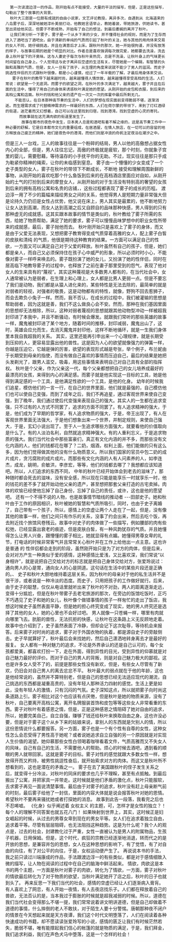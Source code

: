 
      第一次读渡边淳一的作品，刚开始有点不能接受，大量的平淡的描写，但是，正是这些描写，勾勒出了整个故事的大背景。
      秋叶大三郎是一位颇有成就的自由小说家，文艺评论教授，离异多次，自遇到从 北海道来的八岛雾子后，深深地被她淳朴美丽打动，他教她言语举止，教她着装，带她旅游，供她读书，甚至出资给他买店，但雾子不断成熟，开始有了自己的想法，到最后委婉的离开了秋叶。
      让我们来分析一下雾子，雾子是一个从乡下来的少女，并不懂得社会的规则，而是为了生存而进入了酒吧当了酒吧女。由于清新的单纯的气质而引起了秋叶的关注，她与其他的用肉体来交易的女人不同，她仔细挑选，并且在满意后才上床。跟秋叶的那次，她一开始很拘谨，并没有放荡的样子，与故事后期的她是个明显的对比。作者总是喜欢强调每次做完爱，她都要去洗澡，洗去身上秋叶留下的汗臭味。这与人妻史子每次与秋叶亲热完，总是不洗澡，让秋叶身上的气味更长时间留在自己身上。个人觉得这与史子离异后空虚的生活有关，尽管她是一个编辑，有智慧的头脑和高雅的气质，但是，女人一旦有了孩子，从生理的角度来说就不能少了男人的滋润。而史子挑选性伴侣的方式跟秋叶很像，都是小心谨慎，经过了一年半载的了解，才最后用身体来交谈。    
       雾子在秋叶的教导下越来越时尚，越来越懂得人情世故，越来越懂得享受高档的生活。人们常说：欲望是一个无底洞。而雾子的欲望之洞，在秋叶的多次满足下，越来越大，雾子并且在后面的生活中，懂得了用自己的身体来诱惑秋叶满足她的愿望。从刚开始的皮包和衣服，到后来的高档公寓和店面。秋叶的钱和他父亲的遗产在一次又一次的挥霍中最后所剩无几。
        不能否认，在日本那种高节奏的生活中，人们的梦想在现实面前变得脆弱不堪，逐渐消逝。而生理需求成了代替精神需求的一样最好的东西，人们在荷尔蒙的带领下，来到了灯红酒绿的街道，迷茫着而又幻想着，自己可以在这里找到归宿，找到港湾，找到空虚的心灵的寄托。
          而故事就在这充满肉欲的街道里发生了。
           故事在都市的夜色中发生，日本男人总是和酒吧有着不解之缘的，这是高节奏工作中一种必要的舒解，它是日本都市文化的重要组成，在居酒屋，在情人旅店，在一切可以的容留的地方释放自己疲乏的精神，她们是夜色中的港湾，而他们则是冲浪的舟帆注定夜泊在潮汐之中。
但是三人一台戏，三人的故事往往是一个粉碎的结局，男人以他的高傲想占据女性内心的全部，但是，男人往往忘记，高傲的终极就是疲软，那个时刻，你就象子宫里的婴儿，需要慰藉，等待温存的小手抚平你的无助。不过，现实往往是那只手成为勒紧你精神的绳索，让你的未临感到窒息。
            雾子由一个懵懂的少女变成了一个史子类型的女人，雾子在秋叶的带领下不断成长，不断地 接受和理解周围新鲜的事物，从刚开始的喜欢吃那个什么鱼饭到后来的在高档酒店里面应对自如，从刚开始的土气的打扮到后来的摩登女人，从刚开始的对于生活没有特别高的奢望的女孩到后来的拥有高档公寓和名贵的店铺，，这些过程都表现了雾子的成长的历程。
              渡边淳一用了不少的篇幅来描绘男女之间的关系，他觉得男人是短期力量非常强大但是论持久力仍旧是女性占优势，他又说在床上，男人其实是最累的，他不断地努力让女人达到高潮，而女人达到高潮之后又自顾自的品味那种快感，男人得到的只有那种虚无的成就感。这其实跟本故事的情节是类似的，秋叶教给了雾子所需的东西，给她了物质帮助，满足了她的要求，雾子可以慢慢品味梦想中的职业女性所带来的成就感，最后，雾子抛他而去。
              秋叶刚开始只是喜欢上了雾子的身体，而又是由于父爱无法表现，又想把雾子教育得变成气质穿着高雅的女人，配上雾子白皙的皮肤和清纯 的气质，他很是期待这种教育的结果。一方面可以满足自己的性欲，一方面又可以满足自己对于父爱的释放。秋叶虽然有自己的孩子，但是，她们都是亲人，而自己又必须保持住在孩子心中威严的形象，所以必须时时小心，不能像对雾子一样呼来唤去的。雾子既扮演了她的女儿，又扮演了她的性伴侣，同时在居高临下地教导雾子的过程中，也释放了之前在妻子那里受到的怨气，表现了他对女人的生来具有的“蔑视”。其实这种蔑视是大多数男人都有的，在当代社会中，女人通常被认为是弱者，在生理上和心理上，女人都是比男人更弱一点。但是不要忘了我们是动物，我们都是从猿人进化来的，某些特性是无法去除的，最简单的就是对弱者的轻视，对强者的敬畏，这是动物都有的特性，就像，野狗不回去惹狮子，而会去欺负小兔子一样。然而，我不否认，在成长的过程中，我们被灌输的思想是帮助弱者，因为这就是善，我们不这么做良心会不安。然而，那种在我们基因里面的思想却无法根除，所以，这种对弱者蔑视的思想就跟其他动物型冲动一样被超我封印进了本我中，并且不断骚动，有时候会爆发。就跟我们常听的那些英雄的故事一样，魔鬼被封印进了某个地方，随着时间的推移，封印减弱，魔鬼出山了，这时，英雄会应允而生，去消灭魔鬼并封印他，这样不断地循环，就是一生我们身体里本我自我超我的关系。
              其实，这里还能再引申出来一个心理规律，就是长期受到压抑的人，更容易显露出他的兽性。这是因为人心的欲望就像强力的弹簧一样，你越是压迫它，它越是弹的厉害，欲望的表现形式越是夸张，举个例子，布兰妮由于长期受到母亲的指使，而没有做自己喜欢的事情而压迫自己，最后的结果是她把头发剃光了，跟男人滥交，吸毒，用这些事情来表明自己对自己具有全部的指挥权。
              秋叶是个父亲，作为父亲这一代，每个父亲都想把自己的女儿培养成最好的最漂亮的女孩，来得到内心的满足感。而雾子就是他实现这一目标的工具，她是他得到满足感的一个工具，是他满足性欲的一个工具，是他的化身。
              幼年的时候我们追星，模仿他们的一言一行，在自己的世界里面，他们就是最强的，自己模仿他们也可以使自己变强，而到了成年之后，我们不再追星，通过客观世界来使自己变强，到了晚年，我们通过使后代变强来表现自己的强大。其实人的一生都在追求变强，只不过有的人方式不同罢了，追求的方面不同罢了。有人追求精神的强大，于是，他们成为了早期的哲学家，有人追求物质的强大，于是，帝王出现了，有人在客观世界里面无法强大，于是他们想象出来一个世界，并制定规则，来使自己强大，于是，玄幻小说出现了。至于人一生追求哪些方面强大，就要看他的价值取向是什么了。有的人淡泊名利，自然就追求精神强大。有的人重利忘义，于是追求物质的强大。我们当代社会中那些富豪们，真正有文化内涵的并不多，而那些没有文化内涵的人，他们的钱都花在哪了？二奶，烟酒，权利上面，他们能做的只有这么多，因为他们觉得做其他的没有什么物质意义。所以我们国家的官员中包二奶的成片成片，贪污腐败的成片成片。而那些有文化内涵的人有人问素养的人，如李连杰，成龙，姚明，俞敏洪，李彦宏，等等，他们的钱都去哪了？我想都应该知道吧。所以，人们追求的东西不同，
             中年的秋叶已经开始体会到老去的滋味了，那种随时都会死去的滋味，没有安全感，所以现在只能是能享乐一时就享乐一时，他的钱花的差不多了就开始动他父亲的遗产，甚至想把那套父亲打造的古宅卖掉。肉体的欢愉已经使他忘掉了自己身份，忘掉了自己的责任，或许，这也是他的愿望吧。
             还有一个不得不说的人物，也是故事情节暗线的推动者 ---田部史子。她和秋叶由于工作的原因相识，秋叶被她的智慧和气质所吸引，同时，也由于史子离婚了，自己带有一个孩子，所以，感情上的空虚让两个人走在了一起，但是，没有像其他的故事一样，他们之间只有作乐的关系，没事了约会出来，然后去吃个饭，再去附近找个旅馆风卷残云。故事中对史子的肉体做了一些描写，例如腰部的肉有些松弛，已经显露出衰老的痕迹，但是皮肤白皙，有一种风韵犹存的气质。并且她懂得怎么让男人兴奋，跟懵懂的雾子相比，她就显得有点媚。她懂得男尊女卑的礼节，打电话的时候非常客气并且常常关心秋叶并在工作上给他出一点主意。这也许是普通 的 性伴侣都会走到的阶段，虽然刚开始只是为了对方的肉体，但是后来，会对对方产生一种类似于爱的感情，这种感情比爱浅，又比喜欢深，我们常说“以身相许”，就是说把自己交给对方的标志就是把自己身体交给对方，张爱玲说过：通向男人的心是胃，通向女人的心是阴道。这句话在生活中的某些片段还是正确的。、
            史子和秋叶大胆地维持着这层关系，因为秋叶的母亲对于他的私生活并不是很干涉，或者说是一种冷淡的态度。而史子，只用把孩子的工作做好就行。后来，由于史子的聪慧，仅仅从电话里就听出来了秋叶的不对劲，两人的距离逐渐走远，变得十分尴尬，但是在秋叶带雾子去老宅旅游的那次，在旁边的饭馆吃饭时，正巧不巧遇见了史子和她的女儿，秋叶像个做错事情的孩子一样匆忙的走出了饭店，我想这时候史子虽然表面平静，但是她的担心终究变成了现实，她的男人终究还是选择了其他的女人，她的心里也不会好过吧。
             男人就像一只苍蝇一样，哪里有肉就向哪里飞去。肮脏的兽性，无法抗拒的快感，让秋叶在这条路上义无反顾地走着。
             故事中也介绍到了，史子虽然表面了冷静，但却会记下这次耻辱，等待机会来报答。后来雾子对时尚的追求，雾子对于外国衣物的执着，都是源自史子的旁敲侧击。史子早就算好了，秋叶最后会来找她的，然后自己潇洒地转身离去才是最好的报复。
             女人都有一种对魅力的追求，不论是外界承认的还是自己认可的，每个女孩都爱美，都喜欢打扮一下，走在外面，得到异性的目光，受到异性的仰慕就是对自己魅力最好的评价。而对于自己的男人的背叛，则是对自己魅力极大的鄙视。这也是许多女人受不了的，前提是那些女性没有新欢，但是，有些女人尽管有了新欢，仍旧会对自己男人的离去忿忿不平。
             秋叶最大的弱点就在于他的年龄，这也是他经常说的，虽然并不算特别老，但是自己的思想已经无法适应现代的潮流，自己挑选的东西都是凝重高贵的，没有年轻人那种活力四射的感觉。生活上更是如此，没有年轻人的激情，只有沉闷的气氛。史子深知这点，所以就把雾子向时尚这条道路上引。雾子相比对这个也应该有点厌倦，但是秋叶是她的物质来源，没有了秋叶，自己要离开高档公寓，离开名牌服装首饰和皮包等等这些女人非常看重的东西。雾子对秋叶有着感恩之情，但是，正是这种感恩之情阻碍了她对自由的追求，所以，她要完美自己，自立自强，赚够了钱还给秋叶来换取自由之身。这也许没必要，但是对于雾子这个从乡下来的姑娘来说，拿别人的东西就是欠别人的情，所以这份恩情说什么都要报答。另一方面，雾子也是一个有个性有自尊的女性，这种女性怎么会忍受得了男性高于她呢？或者说她追求自立自强的另一个原因就是对实现人生价值的渴望。她仰慕那些女性白领喝着咖啡看着文件，气质高雅而又不失女人的风味，自己有自己的生活，不需要他人的帮助。烦心的时候去酒吧，遇到看的顺眼的男人就带回家。这就是雾子的目标。雾子对性的感觉就跟大多数女性一样，想放得开而又矜持，被男性挑逗性奋后，就开始索求对方的肉体。而这又是秋叶所不想看到的，这也是潜在的矛盾之一。
              雾子在去了美国跟秋叶的侄子发生关系之后，就变得十分冷淡，对秋叶的同床的要求也几乎不理睬，甚至有点抵触。到最后搬出了公寓，并把家具一并带走。这时候就是他们矛盾的激化点，秋叶只能服软，去求雾子再见一面说清楚事情。最后由于对雾子的追求，秋叶没有赶上母亲断气前的时刻，最后雾子给他了一封信，里面的内容大体就是说会报答秋叶对她的恩情。希望秋叶不要再来骚扰她或者打探她的消息。
               故事到此告一段落，我看完之后也不忍唏嘘。
               《化身》似乎阐述着 女权主义 的主题，可，怎样才是女性的独立？！每个人的理解不同答案也就五花八门！
                如果映射到世界上，其实，这时候正是妇女崛起的时候，从过去的男尊女卑到现在的男女平等。女人们在追求着独立自由，追求着平等。尽管有层层阻碍，也无法阻挡这种趋势。这是为什么呢？我个人的观点是，过去的社会，封建教化过于严重，女性一直被认为是男人的附属物品，生孩子机器，日用保姆。但是，这个时代，疯狂的宗教已经逐渐地消退，转而代之的是开放的思想，是兼容并包的思想，女人在这种思想的影响下，有了觉悟，有了对自由的向往，有了对公平的向往，于是，女权运动便产生了。
               再说说本书的手法，我之前只读过川端康成的作品，手法跟渡边淳一的有些类似，都是对于感情细致入微的描写，让人物在阅读的过程中在自己的脑海中鲜活起来。
               情欲，肉欲这是本书的两个主题，一方面是秋叶对雾子的肉欲，转化为了情欲，一方面，雾子对秋叶的情欲最后转化为了对于物质的欲望，当秋叶满足她开了店之后，秋叶的日子也就到头了。
               再来反思一下我们当代的社会，感情的空虚已经让人们逐渐病入膏肓。有人喜欢上了网恋，有人开始一夜情，有人去夜店找乐子。人们都在释放着自己的兽欲，无法否认的是，当本我过于膨胀的时候就是超我减弱的时候。所以，道德在我们当代社会变得那么不堪一提，我们常常说着讲文明讲道德，但是自己却做着不道德的事情，什么摔倒的老人不敢扶，对于陌生人要十分警惕。唐朝那种夜不闭户的情景在今天想起来就是天方夜谭，我们这个时代文明堕落了，人们在阅读着各种快速成功的书籍，却不愿读读张爱玲写的小说，感情的匮乏让我们有时候茫然若失，脆弱不堪，唯有能撑起我们信心的帐篷的就是物质的满足，于是，我们拜金，我们追求利益，我们在声色犬马中堕落，这是一个怎样的社会！